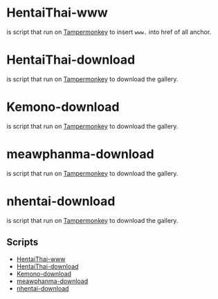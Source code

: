 # HentaiThai-www
is script that run on [Tampermonkey](https://tampermonkey.net/) to insert `www.` into href of all anchor.

# HentaiThai-download
is script that run on [Tampermonkey](https://tampermonkey.net/) to download the gallery.

# Kemono-download
is script that run on [Tampermonkey](https://tampermonkey.net/) to download the gallery.

# meawphanma-download
is script that run on [Tampermonkey](https://tampermonkey.net/) to download the gallery.

# nhentai-download
is script that run on [Tampermonkey](https://tampermonkey.net/) to download the gallery.

## Scripts
- [HentaiThai-www](https://github.com/penguin-jedi/hentaithai/raw/release/hentaithai-www.user.js)
- [HentaiThai-download](https://github.com/penguin-jedi/hentaithai/raw/release/hentaithai-download.user.js)
- [Kemono-download](https://github.com/penguin-jedi/hentaithai/raw/release/kemono-download.user.js)
- [meawphanma-download](https://github.com/penguin-jedi/hentaithai/raw/release/meawphanma-download.user.js)
- [nhentai-download](https://github.com/penguin-jedi/hentaithai/raw/release/nhentai-download.user.js)
